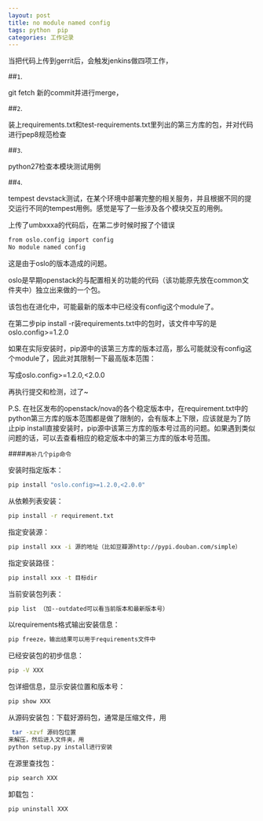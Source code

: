 ```yaml
---
layout: post
title: no module named config
tags: python  pip
categories: 工作记录 
---
```


当把代码上传到gerrit后，会触发jenkins做四项工作，


##`1`.

git fetch 新的commit并进行merge，

##`2`.

装上requirements.txt和test-requirements.txt里列出的第三方库的包，并对代码进行pep8规范检查

##`3`.

python27检查本模块测试用例

##`4`.

tempest devstack测试，在某个环境中部署完整的相关服务，并且根据不同的提交运行不同的tempest用例。感觉是写了一些涉及各个模块交互的用例。


上传了umbxxxa的代码后，在第二步时候时报了个错误

~~~bash
from oslo.config import config
No module named config
~~~

这是由于oslo的版本造成的问题。

oslo是早期openstack的与配置相关的功能的代码（该功能原先放在common文件夹中）独立出来做的一个包。

该包也在进化中，可能最新的版本中已经没有config这个module了。

在第二步pip install -r装requirements.txt中的包时，该文件中写的是oslo.config>=1.2.0

如果在实际安装时，pip源中的该第三方库的版本过高，那么可能就没有config这个module了，因此对其限制一下最高版本范围：

写成oslo.config>=1.2.0,<2.0.0

再执行提交和检测，过了~

P.S.
在社区发布的openstack/nova的各个稳定版本中，在requirement.txt中的python第三方库的版本范围都是做了限制的，会有版本上下限，应该就是为了防止pip install直接安装时，pip源中该第三方库的版本号过高的问题。如果遇到类似问题的话，可以去查看相应的稳定版本中的第三方库的版本号范围。


####`再补几个pip命令`


安装时指定版本：

~~~bash
pip install "oslo.config>=1.2.0,<2.0.0"
~~~

从依赖列表安装：

~~~bash
pip install -r requirement.txt
~~~

指定安装源：

~~~bash
pip install xxx -i 源的地址（比如豆瓣源http://pypi.douban.com/simple）
~~~

指定安装路径：

~~~bash
pip install xxx -t 目标dir
~~~

当前安装包列表：

~~~bash
pip list （加--outdated可以看当前版本和最新版本号）
~~~

以requirements格式输出安装信息：

~~~bash
pip freeze，输出结果可以用于requirements文件中
~~~

已经安装包的初步信息：

~~~bash
pip -V XXX
~~~

包详细信息，显示安装位置和版本号：

~~~bash
pip show XXX
~~~

从源码安装包：下载好源码包，通常是压缩文件，用

~~~bash
 tar -xzvf 源码包位置 
来解压，然后进入文件夹，用
python setup.py install进行安装
~~~

在源里查找包：

~~~bash
pip search XXX
~~~

卸载包：
~~~bash
pip uninstall XXX
~~~





